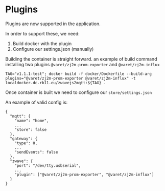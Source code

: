 # Plugins

Plugins are now supported in the application.

In order to support these, we need:

1. Build docker with the plugin
2. Configure our settings.json (manually)

Building the container is straight forward. an example of build command installing two plugins `@varet/zj2m-prom-exporter` and `@varet/zj2m-influx`

```
TAG="v1.1.1-test"; docker build -f docker/Dockerfile --build-arg plugins="@varet/zj2m-prom-exporter @varet/zj2m-influx" -t localdocker.dc.rb11.eu/zwavejs2mqtt:${TAG} .
```

Once container is built we need to configure our `store/settings.json`

An example of valid config is:

```
{
  "mqtt": {
    "name": "home",
    ...
    "store": false
  },
  "gateway": {
    "type": 0,
    ...
    "sendEvents": false
  },
  "zwave": {
    "port": "/dev/tty.usbserial",
    ...
    "plugin": ["@varet/zj2m-prom-exporter", "@varet/zj2m-influx"]
  }
}
```
